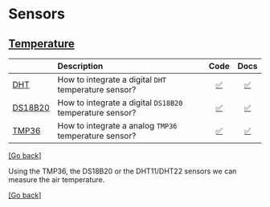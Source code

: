 # Sensors
## [Temperature](/sensors/temperature)
| | Description | Code | Docs |
|-|:------------|:----:|:----:|
|[DHT](/sensors/temperature/DHT) |How to integrate a digital `DHT` temperature sensor? |[:white_check_mark:](/sensors/temperature/DHT/DHT.ino)|[:white_check_mark:](/sensors/temperature/README.md)|
|[DS18B20](/sensors/temperature/DS18B20) |How to integrate a digital `DS18B20` temperature sensor? |[:white_check_mark:](/sensors/temperature/DS18B20/DS18B20.ino)|[:white_check_mark:](/sensors/temperature/README.md)|
|[TMP36](/sensors/temperature/TMP36) |How to integrate a analog `TMP36` temperature sensor? |[:white_check_mark:](/sensors/temperature/TMP36/TMP36.ino)|[:white_check_mark:](/sensors/temperature/README.md)|

[[Go back]](/sensors)

Using the TMP36, the DS18B20 or the DHT11/DHT22 sensors we can measure the air temperature.

[[Go back]](/sensors)
